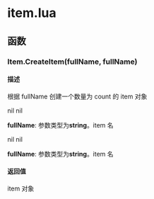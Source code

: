 # item.lua

## 函数

### Item.CreateItem(**fullName**, **fullName**)

#### 描述

根据 fullName 创建一个数量为 count 的 item 对象

nil nil

**fullName**: 参数类型为**string**。item 名

nil nil

**fullName**: 参数类型为**string**。item 名

#### 返回值

item 对象

